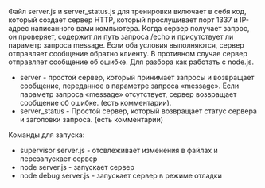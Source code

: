 Файл server.js и server_status.js для тренировки включает в себя код, который создает сервер HTTP, который прослушивает порт 1337 и IP-адрес написанного вами компьютера. Когда сервер получает запрос, он проверяет, содержит ли путь запроса /echo и присутствует ли параметр запроса message. Если оба условия выполняются, сервер отправляет сообщение обратно клиенту. В противном случае сервер отправляет сообщение об ошибке. Для разбора как работать с node.js.

- server - простой сервер, который принимает запросы и возвращает сообщение, переданное в параметре запроса «message». Если параметр запроса «message» отсутствует, сервер возвращает сообщение об ошибке. (есть комментарии).
- server_status - Простой сервер, который возвращает статус сервера и заголовки запроса. (есть комментарии)

Команды для запуска:

- supervisor server.js - отсвлеживает изменения в файлах и перезапускает сервер
- node server.js - запускает сервер
- node debug server.js - запускает сервер в режиме отладки

